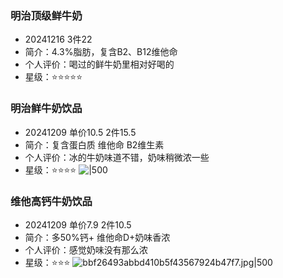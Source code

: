 
### 明治顶级鲜牛奶
+ 20241216 3件22
+ 简介：4.3%脂肪，复含B2、B12维他命
+ 个人评价：喝过的鲜牛奶里相对好喝的
+ 星级：⭐⭐⭐⭐⭐
### 明治鲜牛奶饮品
+ 20241209 单价10.5 2件15.5
+ 简介：复含蛋白质 维他命 B2维生素
+ 个人评价：冰的牛奶味道不错，奶味稍微浓一些
+ 星级：⭐⭐⭐⭐
![|500](https://cdn.jsdelivr.net/gh/Thomas333333/MyPostImage/Images/b96c9fcdc286a790e90f2ba20dc4b9c.jpg)

### 维他高钙牛奶饮品
+ 20241209 单价7.9 2件10.5
+ 简介：多50%钙+ 维他命D+奶味香浓
+ 个人评价：感觉奶味没有那么浓
+ 星级：⭐⭐⭐
![bbf26493abbd410b5f43567924b47f7.jpg|500](https://cdn.jsdelivr.net/gh/Thomas333333/MyPostImage/Images/bbf26493abbd410b5f43567924b47f7.jpg)
